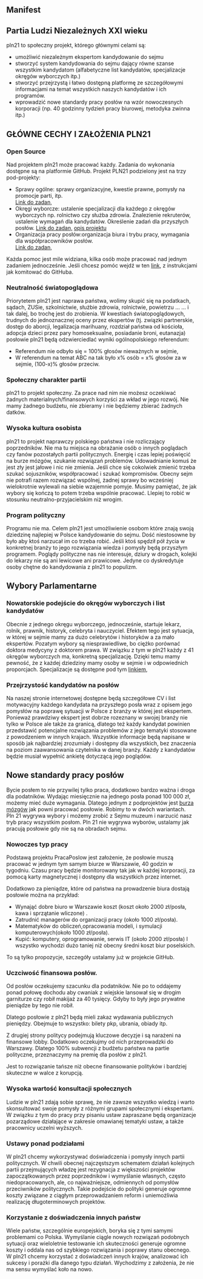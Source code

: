 ## Manifest

## Partia Ludzi Niezależnych XXI wieku
pln21 to społeczny projekt, którego głównymi celami są:

- umożliwić niezależnym ekspertom kandydowanie do sejmu
- stworzyć system kandydowania do sejmu dający równe szanse wszystkim kandydatom (alfabetyczne list kandydatów, specjalizacje okręgów wyborczych itp.)
- stworzyć przejrzystą i łatwo dostępną platformę ze szczegółowymi informacjami
 na temat wszystkich naszych kandydatów i ich programów. 
- wprowadzić nowe standardy pracy posłów na wzór nowoczesnych korporacji (np. 40 godzinny tydzień pracy biurowej, metodyka zwinna itp.)



## GŁÓWNE CECHY I ZAŁOŻENIA PLN21


### Open Source
Nad projektem pln21 może pracować każdy. Zadania do wykonania dostępne są na platformie GitHub. Projekt PLN21 podzielony jest na trzy pod-projekty:
* Sprawy ogólne: sprawy organizacyjne, kwestie prawne, pomysły na promocje parti, itp.  
[Link do zadan,](https://github.com/PartiaLudziNiezaleznych21/PLN21/issues]) 
* Okręgi wyborcze: ustalenie specjalizacji dla każdego z okręgów wyborczych np. rolnictwo czy służba zdrowia. 
Znalezienie rekruterów, ustalenie wymagań dla kandydatów. Określenie zadań dla przyszłych posłów.
 [Link do zadan,](https://github.com/PartiaLudziNiezwleznych21/OkregiWyborcze/issues) [opis projektu](https://github.com/PartiaLudziNiezaleznych21/OkregiWyborcze)
* Organizacja pracy posłów:organizacja biura i trybu pracy, wymagania dla współpracowników posłów.  
  [Link do zadan,](https://github.com/PartiaLudziNiezaleznych21/PracaPoslow/issues)

Każda pomoc jest mile widziana, kilka osób może pracować nad jednym zadaniem jednocześnie. 
Jeśli chcesz pomóc wejdź w ten [link](https://github.com/PartiaLudziNiezaleznych21/PLN21/blob/master/JakEdytowacPliki.md), z instrukcjami jak komitować do GitHuba. 


### Neutralność światopoglądowa
Priorytetem pln21 jest naprawa państwa, wolimy skupić się na podatkach, sądach, ZUSie, szkolnictwie, służbie zdrowia, rolnictwie, powietrzu … … i tak dalej, bo trochę jest do zrobienia.
W kwestiach światopoglądowych, trudnych do jednoznacznej oceny przez ekspertów (tj. związki partnerskie, dostęp do aborcji, legalizacja marihuany, rozdział państwa od kościoła, adopcja dzieci przez pary homoseksualne, posiadanie broni, eutanazja) posłowie pln21 będą odzwierciedlać wyniki ogólnopolskiego referendum:
* Referendum nie odbyło się = 100% głosów nieważnych w sejmie,
* W referendum na temat ABC na tak było x% osób  = x% głosów za  w sejmie, (100-x)% głosów przeciw.




### Społeczny charakter partii
pln21 to projekt społeczny. Za prace nad nim nie możesz oczekiwać żadnych materialnych/finansowych korzyści za wkład w jego rozwój. Nie mamy żadnego budżetu, nie zbieramy i nie będziemy zbierać żadnych datków.
### Wysoka kultura osobista
pln21 to projekt naprawczy polskiego państwa i nie rozliczający poprzedników. Nie ma tu miejsca na obrażanie osób o innych poglądach czy fanów pozostałych partii politycznych. Energię i czas lepiej poświęcić na burze mózgów, szukanie rozwiązań problemów. Udowadnianie komuś że jest zły jest jałowe i nic nie zmienia. Jeśli chce się cokolwiek zmienić trzeba szukać sojuszników, współpracować i szukać kompromisów. Obecny sejm nie potrafi razem rozwiązać wspólnej, żadnej sprawy bo wcześniej wielokrotnie wylewali na siebie wzajemnie pomyje. Musimy pamiętać, że jak wybory się kończą to potem trzeba wspólnie pracować. Llepiej to robić w stosunku neutralno-przyjacielskim niż wrogim.
### Program polityczny
Programu nie ma. Celem pln21 jest umożliwienie osobom które znają swoją dziedzinę najlepiej w Polsce
kandydowanie do sejmu. Dość niestosowne by było aby ktoś narzucał im co trzeba robić. Jeśli ktoś spędził pół życia 
w konkretnej branży to jego rozwiązania wiedza i pomysły będą  przyszłym programem.
Poglądy polityczne nas nie interesuje, dziury w drogach, kolejki do lekarzy nie są ani lewicowe ani prawicowe.
Jedyne co dyskredytuje osoby chętne do kandydowania z pln21 to populizm.




## Wybory Parlamentarne

### Nowatorskie podejście do okręgów wyborczych i list kandydatów
Obecnie z jednego okręgu wyborczego, jednocześnie, startuje lekarz, rolnik, prawnik, historyk, celebryta i nauczyciel. 
Efektem tego jest sytuacja, w której w sejmie mamy za dużo celebrytów i historyków
a za mało ekspertów. Pozatym wybory są niesprawiedliwe, bo ciężko porównać doktora medycyny z doktorem prawa.
W związku z tym w pln21 każdy z 41 okręgów wyborczych ma, konkretną specjalizację. Dzięki temu mamy pewność, że z każdej dziedziny mamy osoby w sejmie i w odpowiednich proporcjach.
Specjalizacje są dostępne pod tym [linkiem](https://github.com/PartiaLudziNiezaleznych21/OkregiWyborcze/blob/master/Specjalizacje%20Okr%C4%99g%C3%B3w%20Wyborczych.md),

### Przejrzystość kandydatów na posłów
Na naszej stronie internetowej dostępne będą szczegółowe CV i list motywacyjny każdego kandydata na przyszłego posła wraz z opisem jego pomysłów na poprawę sytuacji w Polsce z branży w której jest ekspertem. Ponieważ prawdziwy ekspert jest dobrze rozeznany w swojej branży nie tylko w Polsce ale także za granicą, dlatego też każdy kandydat powinien przedstawić potencjalne rozwiązania problemów z jego tematyki stosowane z powodzeniem w innych krajach. Wszystkie informacje będą napisane w sposób jak najbardziej zrozumiały i dostępny dla wszystkich, bez znaczenia na poziom zaawansowania czytelnika w danej branży. Każdy z kandydatów będzie musiał wypełnić ankietę dotyczącą jego poglądów.  


## Nowe standardy pracy posłów

Bycie posłem to nie przywilej tylko praca, dodatkowo bardzo ważna i droga dla podatników. Wydając miesięcznie na jednego posła ponad 100 000 zł, możemy mieć duże wymagania.
Dlatego jednym z podprojektów jest  [burza mózgów](https://github.com/PartiaLudziNiezaleznych21/PracaPoslow) jak powni pracować posłowie. Robimy to w dwóch wariantach.  
Pln 21 wygrywa wybory i możemy zrobić z Sejmu muzeum i narzucić nasz tryb pracy wszystkim posłom.
Pln 21 nie wygrywa wyborów, ustalamy jak pracują posłowie gdy nie są  na obradach sejmu.





### Nowoczes typ pracy
Podstawą projektu PracaPoslow jest założenie, że posłowie muszą pracować
 w jednym tym samym biurze w Warszawie, 40 godzin w tygodniu. Czasu pracy będzie monitorowany tak jak w każdej korporacji, za pomocą karty magnetycznej i dostępny dla wszystkich przez internet.

Dodatkowo za pieniądze, które od państwa na prowadzenie biura dostają posłowie można na przykład:
- Wynająć dobre biuro w Warszawie koszt (koszt  około 2000 zł/posła, kawa i sprzątanie wliczone) .
- Zatrudnić managerów do organizacji pracy (około  1000 zł/posła).
- Matematyków do obliczeń,opracowania modeli, i symulacji komputerowych(około 1000 zł/posła).
- Kupić: komputery, oprogramowanie, serwis IT (około 2000 zł/posła)
I wszystko wychodzi dużo taniej niż obecny średni koszt biur poselskich. 

To są tylko propozycje, szczegóły ustalamy już w projekcie GitHub.


### Uczciwość finansowa posłów.
Od posłów oczekujemy szacunku dla podatników. Nie po to oddajemy ponad połowę dochodu aby cwaniak z wiejskie lansował się w drogim garniturze czy robił makijaż za 40 tysięcy.
Gdyby to były jego prywatne pieniądze by tego nie robił.

Dlatego posłowie z pln21 będą mieli zakaz wydawania publicznych pieniędzy.
Obejmuje to wszystko: bilety pkp, ubrania, obiady itp.

Z drugiej strony politycy podejmują kluczowe decyzje i są narażeni na finansowe lobby.
Dodatkowo oczekujmy od nich przeprowadzki do Warszawy.
Dlatego 100% subwencji z budżetu państwa na partie polityczne, przeznaczymy na premię dla posłów z pln21.

Jest to rozwiązanie tańsze niż obecne finansowanie polityków i bardziej skuteczne w walce z korupcją.

### Wysoka wartość konsultacji społecznych
Ludzie w pln21 zdają sobie sprawę, że nie zawsze wszystko wiedzą i warto skonsultować swoje pomysły z różnymi grupami społecznymi i ekspertami. W związku z tym do pracy przy pisaniu ustaw zapraszane będą organizacje pozarządowe działające w zakresie omawianej tematyki ustaw, a także pracownicy uczelni wyższych.

### Ustawy ponad podziałami
W pln21 chcemy wykorzystywać doświadczenia i pomysły innych partii politycznych. W chwili obecnej najczęstszym schematem działań kolejnych partii przejmujących władzę jest rezygnacja z większości projektów zapoczątkowanych przez poprzedników i wymyślanie własnych, często niedopracowanych, ale, co najważniejsze, odmiennych od pomysłów przeciwników politycznych. Takie podejście do polityki generuje ogromne koszty związane z ciągłym przeprowadzaniem reform i uniemożliwia realizację długoterminowych projektów.

### Korzystanie z doświadczenia innych państw
Wiele państw, szczególnie europejskich, boryka się z tymi samymi problemami co Polska.
Wymyślanie ciągle nowych rozwiązań podobnych sytuacji oraz wieloletnie testowanie ich skuteczności
generuje ogromne koszty i oddala nas od szybkiego rozwiązania i poprawy stanu obecnego.
W pln21 chcemy korzystać z doświadczeń innych krajów,
analizować ich sukcesy i porażki dla danego typu działań.
Wychodzimy z założenia, że nie ma sensu wymyślać koło na nowo.

